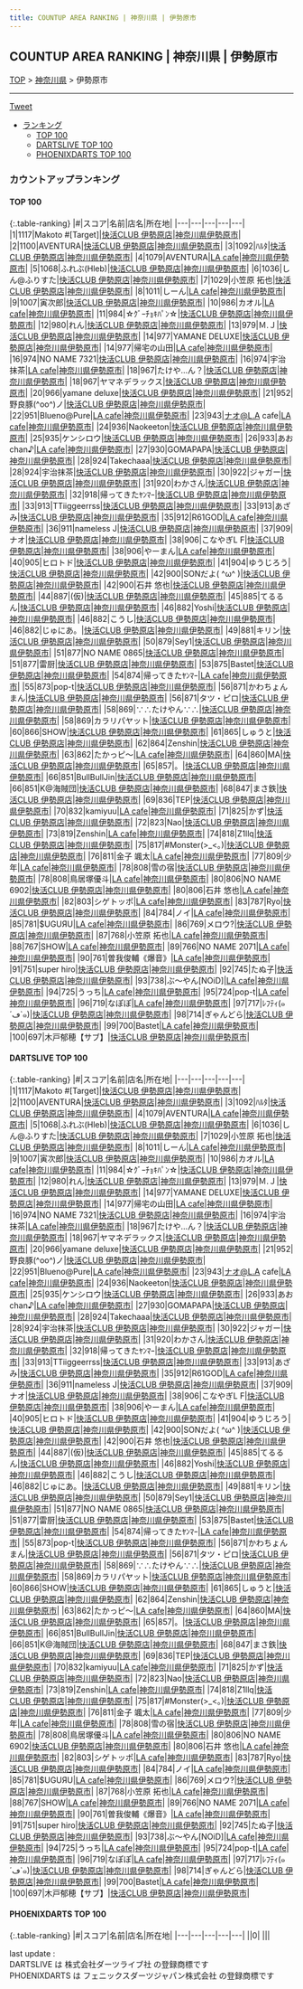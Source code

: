 ```yaml
---
title: COUNTUP AREA RANKING | 神奈川県 | 伊勢原市
---
```

## COUNTUP AREA RANKING | 神奈川県 | 伊勢原市

[TOP](/darts/rank/) > [神奈川県](/darts/rank/神奈川県/) > 伊勢原市

___

<a href="https://twitter.com/share?ref_src=twsrc%5Etfw" data-text="COUNTUP AREA RANKING | 神奈川県伊勢原市" class="twitter-share-button" data-hashtags="DARTSLIVE,PHOENIXDARTS,darts,ダーツ" data-show-count="false">Tweet</a>

* [ランキング](#カウントアップランキング)
    * [TOP 100](#top-100)
    * [DARTSLIVE TOP 100](#dartslive-top-100)
    * [PHOENIXDARTS TOP 100](#phoenixdarts-top-100)

### カウントアップランキング

#### TOP 100



{:.table-ranking}
|#|スコア|名前|店名|所在地|
|---|---|---|---|---|
|1|1117|<span class="rank-name-dl">Makoto #[Target]</span>|<a href="https://search.dartslive.com/jp/shop/ee4ed5b1a2066609fec1ae84bb28bd87">快活CLUB 伊勢原店</a>|<a href="/darts/rank/神奈川県/伊勢原市">神奈川県伊勢原市</a>|
|2|1100|<span class="rank-name-dl">AVENTURA</span>|<a href="https://search.dartslive.com/jp/shop/ee4ed5b1a2066609fec1ae84bb28bd87">快活CLUB 伊勢原店</a>|<a href="/darts/rank/神奈川県/伊勢原市">神奈川県伊勢原市</a>|
|3|1092|<span class="rank-name-dl">ﾊﾙﾀ</span>|<a href="https://search.dartslive.com/jp/shop/ee4ed5b1a2066609fec1ae84bb28bd87">快活CLUB 伊勢原店</a>|<a href="/darts/rank/神奈川県/伊勢原市">神奈川県伊勢原市</a>|
|4|1079|<span class="rank-name-dl">AVENTURA</span>|<a href="https://search.dartslive.com/jp/shop/ea8723863312b6370d9b047a20a7ba1e">LA cafe</a>|<a href="/darts/rank/神奈川県/伊勢原市">神奈川県伊勢原市</a>|
|5|1068|<span class="rank-name-dl">ふれぶ(Hleb)</span>|<a href="https://search.dartslive.com/jp/shop/ee4ed5b1a2066609fec1ae84bb28bd87">快活CLUB 伊勢原店</a>|<a href="/darts/rank/神奈川県/伊勢原市">神奈川県伊勢原市</a>|
|6|1036|<span class="rank-name-dl">しん@ふりすた</span>|<a href="https://search.dartslive.com/jp/shop/ee4ed5b1a2066609fec1ae84bb28bd87">快活CLUB 伊勢原店</a>|<a href="/darts/rank/神奈川県/伊勢原市">神奈川県伊勢原市</a>|
|7|1029|<span class="rank-name-dl">小笠原 拓也</span>|<a href="https://search.dartslive.com/jp/shop/ee4ed5b1a2066609fec1ae84bb28bd87">快活CLUB 伊勢原店</a>|<a href="/darts/rank/神奈川県/伊勢原市">神奈川県伊勢原市</a>|
|8|1011|<span class="rank-name-dl">しーん</span>|<a href="https://search.dartslive.com/jp/shop/ea8723863312b6370d9b047a20a7ba1e">LA cafe</a>|<a href="/darts/rank/神奈川県/伊勢原市">神奈川県伊勢原市</a>|
|9|1007|<span class="rank-name-dl">寅次郎</span>|<a href="https://search.dartslive.com/jp/shop/ee4ed5b1a2066609fec1ae84bb28bd87">快活CLUB 伊勢原店</a>|<a href="/darts/rank/神奈川県/伊勢原市">神奈川県伊勢原市</a>|
|10|986|<span class="rank-name-dl">カオル</span>|<a href="https://search.dartslive.com/jp/shop/ea8723863312b6370d9b047a20a7ba1e">LA cafe</a>|<a href="/darts/rank/神奈川県/伊勢原市">神奈川県伊勢原市</a>|
|11|984|<span class="rank-name-dl">☆ｸﾞｰﾁｮｷﾊﾟﾝ☆</span>|<a href="https://search.dartslive.com/jp/shop/ee4ed5b1a2066609fec1ae84bb28bd87">快活CLUB 伊勢原店</a>|<a href="/darts/rank/神奈川県/伊勢原市">神奈川県伊勢原市</a>|
|12|980|<span class="rank-name-dl">れん</span>|<a href="https://search.dartslive.com/jp/shop/ee4ed5b1a2066609fec1ae84bb28bd87">快活CLUB 伊勢原店</a>|<a href="/darts/rank/神奈川県/伊勢原市">神奈川県伊勢原市</a>|
|13|979|<span class="rank-name-dl">Ｍ.Ｊ</span>|<a href="https://search.dartslive.com/jp/shop/ee4ed5b1a2066609fec1ae84bb28bd87">快活CLUB 伊勢原店</a>|<a href="/darts/rank/神奈川県/伊勢原市">神奈川県伊勢原市</a>|
|14|977|<span class="rank-name-dl">YAMANE DELUXE</span>|<a href="https://search.dartslive.com/jp/shop/ee4ed5b1a2066609fec1ae84bb28bd87">快活CLUB 伊勢原店</a>|<a href="/darts/rank/神奈川県/伊勢原市">神奈川県伊勢原市</a>|
|14|977|<span class="rank-name-dl">帰宅の山田</span>|<a href="https://search.dartslive.com/jp/shop/ea8723863312b6370d9b047a20a7ba1e">LA cafe</a>|<a href="/darts/rank/神奈川県/伊勢原市">神奈川県伊勢原市</a>|
|16|974|<span class="rank-name-dl">NO NAME 7321</span>|<a href="https://search.dartslive.com/jp/shop/ee4ed5b1a2066609fec1ae84bb28bd87">快活CLUB 伊勢原店</a>|<a href="/darts/rank/神奈川県/伊勢原市">神奈川県伊勢原市</a>|
|16|974|<span class="rank-name-dl">宇治抹茶</span>|<a href="https://search.dartslive.com/jp/shop/ea8723863312b6370d9b047a20a7ba1e">LA cafe</a>|<a href="/darts/rank/神奈川県/伊勢原市">神奈川県伊勢原市</a>|
|18|967|<span class="rank-name-dl">たけや...ん？</span>|<a href="https://search.dartslive.com/jp/shop/ee4ed5b1a2066609fec1ae84bb28bd87">快活CLUB 伊勢原店</a>|<a href="/darts/rank/神奈川県/伊勢原市">神奈川県伊勢原市</a>|
|18|967|<span class="rank-name-dl">ヤマネデラックス</span>|<a href="https://search.dartslive.com/jp/shop/ee4ed5b1a2066609fec1ae84bb28bd87">快活CLUB 伊勢原店</a>|<a href="/darts/rank/神奈川県/伊勢原市">神奈川県伊勢原市</a>|
|20|966|<span class="rank-name-dl">yamane deluxe</span>|<a href="https://search.dartslive.com/jp/shop/ee4ed5b1a2066609fec1ae84bb28bd87">快活CLUB 伊勢原店</a>|<a href="/darts/rank/神奈川県/伊勢原市">神奈川県伊勢原市</a>|
|21|952|<span class="rank-name-dl">野良豚(^oo^)ノ</span>|<a href="https://search.dartslive.com/jp/shop/ee4ed5b1a2066609fec1ae84bb28bd87">快活CLUB 伊勢原店</a>|<a href="/darts/rank/神奈川県/伊勢原市">神奈川県伊勢原市</a>|
|22|951|<span class="rank-name-dl">Blueno@Pure</span>|<a href="https://search.dartslive.com/jp/shop/ea8723863312b6370d9b047a20a7ba1e">LA cafe</a>|<a href="/darts/rank/神奈川県/伊勢原市">神奈川県伊勢原市</a>|
|23|943|<span class="rank-name-dl">ナオ@L.A cafe</span>|<a href="https://search.dartslive.com/jp/shop/ea8723863312b6370d9b047a20a7ba1e">LA cafe</a>|<a href="/darts/rank/神奈川県/伊勢原市">神奈川県伊勢原市</a>|
|24|936|<span class="rank-name-dl">Naokeeton</span>|<a href="https://search.dartslive.com/jp/shop/ee4ed5b1a2066609fec1ae84bb28bd87">快活CLUB 伊勢原店</a>|<a href="/darts/rank/神奈川県/伊勢原市">神奈川県伊勢原市</a>|
|25|935|<span class="rank-name-dl">ケンシロウ</span>|<a href="https://search.dartslive.com/jp/shop/ee4ed5b1a2066609fec1ae84bb28bd87">快活CLUB 伊勢原店</a>|<a href="/darts/rank/神奈川県/伊勢原市">神奈川県伊勢原市</a>|
|26|933|<span class="rank-name-dl">あおchan♪</span>|<a href="https://search.dartslive.com/jp/shop/ea8723863312b6370d9b047a20a7ba1e">LA cafe</a>|<a href="/darts/rank/神奈川県/伊勢原市">神奈川県伊勢原市</a>|
|27|930|<span class="rank-name-dl">GOMAPAPA</span>|<a href="https://search.dartslive.com/jp/shop/ee4ed5b1a2066609fec1ae84bb28bd87">快活CLUB 伊勢原店</a>|<a href="/darts/rank/神奈川県/伊勢原市">神奈川県伊勢原市</a>|
|28|924|<span class="rank-name-dl">Takechaaa</span>|<a href="https://search.dartslive.com/jp/shop/ee4ed5b1a2066609fec1ae84bb28bd87">快活CLUB 伊勢原店</a>|<a href="/darts/rank/神奈川県/伊勢原市">神奈川県伊勢原市</a>|
|28|924|<span class="rank-name-dl">宇治抹茶</span>|<a href="https://search.dartslive.com/jp/shop/ee4ed5b1a2066609fec1ae84bb28bd87">快活CLUB 伊勢原店</a>|<a href="/darts/rank/神奈川県/伊勢原市">神奈川県伊勢原市</a>|
|30|922|<span class="rank-name-dl">ジャガー</span>|<a href="https://search.dartslive.com/jp/shop/ee4ed5b1a2066609fec1ae84bb28bd87">快活CLUB 伊勢原店</a>|<a href="/darts/rank/神奈川県/伊勢原市">神奈川県伊勢原市</a>|
|31|920|<span class="rank-name-dl">わかさん</span>|<a href="https://search.dartslive.com/jp/shop/ee4ed5b1a2066609fec1ae84bb28bd87">快活CLUB 伊勢原店</a>|<a href="/darts/rank/神奈川県/伊勢原市">神奈川県伊勢原市</a>|
|32|918|<span class="rank-name-dl">帰ってきたﾔﾝﾏｰ</span>|<a href="https://search.dartslive.com/jp/shop/ee4ed5b1a2066609fec1ae84bb28bd87">快活CLUB 伊勢原店</a>|<a href="/darts/rank/神奈川県/伊勢原市">神奈川県伊勢原市</a>|
|33|913|<span class="rank-name-dl">TTiiggeerrss</span>|<a href="https://search.dartslive.com/jp/shop/ee4ed5b1a2066609fec1ae84bb28bd87">快活CLUB 伊勢原店</a>|<a href="/darts/rank/神奈川県/伊勢原市">神奈川県伊勢原市</a>|
|33|913|<span class="rank-name-dl">あざみ</span>|<a href="https://search.dartslive.com/jp/shop/ee4ed5b1a2066609fec1ae84bb28bd87">快活CLUB 伊勢原店</a>|<a href="/darts/rank/神奈川県/伊勢原市">神奈川県伊勢原市</a>|
|35|912|<span class="rank-name-dl">R61GOD</span>|<a href="https://search.dartslive.com/jp/shop/ea8723863312b6370d9b047a20a7ba1e">LA cafe</a>|<a href="/darts/rank/神奈川県/伊勢原市">神奈川県伊勢原市</a>|
|36|911|<span class="rank-name-dl">nameless J</span>|<a href="https://search.dartslive.com/jp/shop/ee4ed5b1a2066609fec1ae84bb28bd87">快活CLUB 伊勢原店</a>|<a href="/darts/rank/神奈川県/伊勢原市">神奈川県伊勢原市</a>|
|37|909|<span class="rank-name-dl">ナオ</span>|<a href="https://search.dartslive.com/jp/shop/ee4ed5b1a2066609fec1ae84bb28bd87">快活CLUB 伊勢原店</a>|<a href="/darts/rank/神奈川県/伊勢原市">神奈川県伊勢原市</a>|
|38|906|<span class="rank-name-dl">こなやぎL F</span>|<a href="https://search.dartslive.com/jp/shop/ee4ed5b1a2066609fec1ae84bb28bd87">快活CLUB 伊勢原店</a>|<a href="/darts/rank/神奈川県/伊勢原市">神奈川県伊勢原市</a>|
|38|906|<span class="rank-name-dl">やーまん</span>|<a href="https://search.dartslive.com/jp/shop/ea8723863312b6370d9b047a20a7ba1e">LA cafe</a>|<a href="/darts/rank/神奈川県/伊勢原市">神奈川県伊勢原市</a>|
|40|905|<span class="rank-name-dl">ヒロトド</span>|<a href="https://search.dartslive.com/jp/shop/ee4ed5b1a2066609fec1ae84bb28bd87">快活CLUB 伊勢原店</a>|<a href="/darts/rank/神奈川県/伊勢原市">神奈川県伊勢原市</a>|
|41|904|<span class="rank-name-dl">ゆうじろう</span>|<a href="https://search.dartslive.com/jp/shop/ee4ed5b1a2066609fec1ae84bb28bd87">快活CLUB 伊勢原店</a>|<a href="/darts/rank/神奈川県/伊勢原市">神奈川県伊勢原市</a>|
|42|900|<span class="rank-name-dl">SONだよ( ^ω^ )</span>|<a href="https://search.dartslive.com/jp/shop/ee4ed5b1a2066609fec1ae84bb28bd87">快活CLUB 伊勢原店</a>|<a href="/darts/rank/神奈川県/伊勢原市">神奈川県伊勢原市</a>|
|42|900|<span class="rank-name-dl">石井 悠也</span>|<a href="https://search.dartslive.com/jp/shop/ee4ed5b1a2066609fec1ae84bb28bd87">快活CLUB 伊勢原店</a>|<a href="/darts/rank/神奈川県/伊勢原市">神奈川県伊勢原市</a>|
|44|887|<span class="rank-name-dl">(仮)</span>|<a href="https://search.dartslive.com/jp/shop/ee4ed5b1a2066609fec1ae84bb28bd87">快活CLUB 伊勢原店</a>|<a href="/darts/rank/神奈川県/伊勢原市">神奈川県伊勢原市</a>|
|45|885|<span class="rank-name-dl">てるるん</span>|<a href="https://search.dartslive.com/jp/shop/ee4ed5b1a2066609fec1ae84bb28bd87">快活CLUB 伊勢原店</a>|<a href="/darts/rank/神奈川県/伊勢原市">神奈川県伊勢原市</a>|
|46|882|<span class="rank-name-dl">Yoshi</span>|<a href="https://search.dartslive.com/jp/shop/ee4ed5b1a2066609fec1ae84bb28bd87">快活CLUB 伊勢原店</a>|<a href="/darts/rank/神奈川県/伊勢原市">神奈川県伊勢原市</a>|
|46|882|<span class="rank-name-dl">こうし</span>|<a href="https://search.dartslive.com/jp/shop/ee4ed5b1a2066609fec1ae84bb28bd87">快活CLUB 伊勢原店</a>|<a href="/darts/rank/神奈川県/伊勢原市">神奈川県伊勢原市</a>|
|46|882|<span class="rank-name-dl">じゅにあ。</span>|<a href="https://search.dartslive.com/jp/shop/ee4ed5b1a2066609fec1ae84bb28bd87">快活CLUB 伊勢原店</a>|<a href="/darts/rank/神奈川県/伊勢原市">神奈川県伊勢原市</a>|
|49|881|<span class="rank-name-dl">キリン</span>|<a href="https://search.dartslive.com/jp/shop/ee4ed5b1a2066609fec1ae84bb28bd87">快活CLUB 伊勢原店</a>|<a href="/darts/rank/神奈川県/伊勢原市">神奈川県伊勢原市</a>|
|50|879|<span class="rank-name-dl">Sey1</span>|<a href="https://search.dartslive.com/jp/shop/ee4ed5b1a2066609fec1ae84bb28bd87">快活CLUB 伊勢原店</a>|<a href="/darts/rank/神奈川県/伊勢原市">神奈川県伊勢原市</a>|
|51|877|<span class="rank-name-dl">NO NAME 0865</span>|<a href="https://search.dartslive.com/jp/shop/ee4ed5b1a2066609fec1ae84bb28bd87">快活CLUB 伊勢原店</a>|<a href="/darts/rank/神奈川県/伊勢原市">神奈川県伊勢原市</a>|
|51|877|<span class="rank-name-dl">雷厨</span>|<a href="https://search.dartslive.com/jp/shop/ee4ed5b1a2066609fec1ae84bb28bd87">快活CLUB 伊勢原店</a>|<a href="/darts/rank/神奈川県/伊勢原市">神奈川県伊勢原市</a>|
|53|875|<span class="rank-name-dl">Bastet</span>|<a href="https://search.dartslive.com/jp/shop/ee4ed5b1a2066609fec1ae84bb28bd87">快活CLUB 伊勢原店</a>|<a href="/darts/rank/神奈川県/伊勢原市">神奈川県伊勢原市</a>|
|54|874|<span class="rank-name-dl">帰ってきたﾔﾝﾏｰ</span>|<a href="https://search.dartslive.com/jp/shop/ea8723863312b6370d9b047a20a7ba1e">LA cafe</a>|<a href="/darts/rank/神奈川県/伊勢原市">神奈川県伊勢原市</a>|
|55|873|<span class="rank-name-dl">pop-t</span>|<a href="https://search.dartslive.com/jp/shop/ee4ed5b1a2066609fec1ae84bb28bd87">快活CLUB 伊勢原店</a>|<a href="/darts/rank/神奈川県/伊勢原市">神奈川県伊勢原市</a>|
|56|871|<span class="rank-name-dl">かわちょんまん</span>|<a href="https://search.dartslive.com/jp/shop/ee4ed5b1a2066609fec1ae84bb28bd87">快活CLUB 伊勢原店</a>|<a href="/darts/rank/神奈川県/伊勢原市">神奈川県伊勢原市</a>|
|56|871|<span class="rank-name-dl">タツ・ピロ</span>|<a href="https://search.dartslive.com/jp/shop/ee4ed5b1a2066609fec1ae84bb28bd87">快活CLUB 伊勢原店</a>|<a href="/darts/rank/神奈川県/伊勢原市">神奈川県伊勢原市</a>|
|58|869|<span class="rank-name-dl">∵∴たけやん∵∴</span>|<a href="https://search.dartslive.com/jp/shop/ee4ed5b1a2066609fec1ae84bb28bd87">快活CLUB 伊勢原店</a>|<a href="/darts/rank/神奈川県/伊勢原市">神奈川県伊勢原市</a>|
|58|869|<span class="rank-name-dl">カラリパヤット</span>|<a href="https://search.dartslive.com/jp/shop/ee4ed5b1a2066609fec1ae84bb28bd87">快活CLUB 伊勢原店</a>|<a href="/darts/rank/神奈川県/伊勢原市">神奈川県伊勢原市</a>|
|60|866|<span class="rank-name-dl">SHOW</span>|<a href="https://search.dartslive.com/jp/shop/ee4ed5b1a2066609fec1ae84bb28bd87">快活CLUB 伊勢原店</a>|<a href="/darts/rank/神奈川県/伊勢原市">神奈川県伊勢原市</a>|
|61|865|<span class="rank-name-dl">しゅうと</span>|<a href="https://search.dartslive.com/jp/shop/ee4ed5b1a2066609fec1ae84bb28bd87">快活CLUB 伊勢原店</a>|<a href="/darts/rank/神奈川県/伊勢原市">神奈川県伊勢原市</a>|
|62|864|<span class="rank-name-dl">Zenshin</span>|<a href="https://search.dartslive.com/jp/shop/ee4ed5b1a2066609fec1ae84bb28bd87">快活CLUB 伊勢原店</a>|<a href="/darts/rank/神奈川県/伊勢原市">神奈川県伊勢原市</a>|
|63|862|<span class="rank-name-dl">たかっピ～</span>|<a href="https://search.dartslive.com/jp/shop/ea8723863312b6370d9b047a20a7ba1e">LA cafe</a>|<a href="/darts/rank/神奈川県/伊勢原市">神奈川県伊勢原市</a>|
|64|860|<span class="rank-name-dl">MA</span>|<a href="https://search.dartslive.com/jp/shop/ee4ed5b1a2066609fec1ae84bb28bd87">快活CLUB 伊勢原店</a>|<a href="/darts/rank/神奈川県/伊勢原市">神奈川県伊勢原市</a>|
|65|857|<span class="rank-name-dl">。</span>|<a href="https://search.dartslive.com/jp/shop/ee4ed5b1a2066609fec1ae84bb28bd87">快活CLUB 伊勢原店</a>|<a href="/darts/rank/神奈川県/伊勢原市">神奈川県伊勢原市</a>|
|66|851|<span class="rank-name-dl">BullBullJin</span>|<a href="https://search.dartslive.com/jp/shop/ee4ed5b1a2066609fec1ae84bb28bd87">快活CLUB 伊勢原店</a>|<a href="/darts/rank/神奈川県/伊勢原市">神奈川県伊勢原市</a>|
|66|851|<span class="rank-name-dl">K@海賊団</span>|<a href="https://search.dartslive.com/jp/shop/ee4ed5b1a2066609fec1ae84bb28bd87">快活CLUB 伊勢原店</a>|<a href="/darts/rank/神奈川県/伊勢原市">神奈川県伊勢原市</a>|
|68|847|<span class="rank-name-dl">まさ鉄</span>|<a href="https://search.dartslive.com/jp/shop/ee4ed5b1a2066609fec1ae84bb28bd87">快活CLUB 伊勢原店</a>|<a href="/darts/rank/神奈川県/伊勢原市">神奈川県伊勢原市</a>|
|69|836|<span class="rank-name-dl">TEP</span>|<a href="https://search.dartslive.com/jp/shop/ee4ed5b1a2066609fec1ae84bb28bd87">快活CLUB 伊勢原店</a>|<a href="/darts/rank/神奈川県/伊勢原市">神奈川県伊勢原市</a>|
|70|832|<span class="rank-name-dl">kamiyuu</span>|<a href="https://search.dartslive.com/jp/shop/ea8723863312b6370d9b047a20a7ba1e">LA cafe</a>|<a href="/darts/rank/神奈川県/伊勢原市">神奈川県伊勢原市</a>|
|71|825|<span class="rank-name-dl">かず</span>|<a href="https://search.dartslive.com/jp/shop/ee4ed5b1a2066609fec1ae84bb28bd87">快活CLUB 伊勢原店</a>|<a href="/darts/rank/神奈川県/伊勢原市">神奈川県伊勢原市</a>|
|72|823|<span class="rank-name-dl">Nao</span>|<a href="https://search.dartslive.com/jp/shop/ee4ed5b1a2066609fec1ae84bb28bd87">快活CLUB 伊勢原店</a>|<a href="/darts/rank/神奈川県/伊勢原市">神奈川県伊勢原市</a>|
|73|819|<span class="rank-name-dl">Zenshin</span>|<a href="https://search.dartslive.com/jp/shop/ea8723863312b6370d9b047a20a7ba1e">LA cafe</a>|<a href="/darts/rank/神奈川県/伊勢原市">神奈川県伊勢原市</a>|
|74|818|<span class="rank-name-dl">Z1llq</span>|<a href="https://search.dartslive.com/jp/shop/ee4ed5b1a2066609fec1ae84bb28bd87">快活CLUB 伊勢原店</a>|<a href="/darts/rank/神奈川県/伊勢原市">神奈川県伊勢原市</a>|
|75|817|<span class="rank-name-dl">#Monster(&gt;_&lt;｡)</span>|<a href="https://search.dartslive.com/jp/shop/ee4ed5b1a2066609fec1ae84bb28bd87">快活CLUB 伊勢原店</a>|<a href="/darts/rank/神奈川県/伊勢原市">神奈川県伊勢原市</a>|
|76|811|<span class="rank-name-dl">金子 颯太</span>|<a href="https://search.dartslive.com/jp/shop/ea8723863312b6370d9b047a20a7ba1e">LA cafe</a>|<a href="/darts/rank/神奈川県/伊勢原市">神奈川県伊勢原市</a>|
|77|809|<span class="rank-name-dl">少年</span>|<a href="https://search.dartslive.com/jp/shop/ea8723863312b6370d9b047a20a7ba1e">LA cafe</a>|<a href="/darts/rank/神奈川県/伊勢原市">神奈川県伊勢原市</a>|
|78|808|<span class="rank-name-dl">雪の宿</span>|<a href="https://search.dartslive.com/jp/shop/ee4ed5b1a2066609fec1ae84bb28bd87">快活CLUB 伊勢原店</a>|<a href="/darts/rank/神奈川県/伊勢原市">神奈川県伊勢原市</a>|
|78|808|<span class="rank-name-dl">鳥居塚優斗</span>|<a href="https://search.dartslive.com/jp/shop/ea8723863312b6370d9b047a20a7ba1e">LA cafe</a>|<a href="/darts/rank/神奈川県/伊勢原市">神奈川県伊勢原市</a>|
|80|806|<span class="rank-name-dl">NO NAME 6902</span>|<a href="https://search.dartslive.com/jp/shop/ee4ed5b1a2066609fec1ae84bb28bd87">快活CLUB 伊勢原店</a>|<a href="/darts/rank/神奈川県/伊勢原市">神奈川県伊勢原市</a>|
|80|806|<span class="rank-name-dl">石井 悠也</span>|<a href="https://search.dartslive.com/jp/shop/ea8723863312b6370d9b047a20a7ba1e">LA cafe</a>|<a href="/darts/rank/神奈川県/伊勢原市">神奈川県伊勢原市</a>|
|82|803|<span class="rank-name-dl">シゲトッポ</span>|<a href="https://search.dartslive.com/jp/shop/ea8723863312b6370d9b047a20a7ba1e">LA cafe</a>|<a href="/darts/rank/神奈川県/伊勢原市">神奈川県伊勢原市</a>|
|83|787|<span class="rank-name-dl">Ryo</span>|<a href="https://search.dartslive.com/jp/shop/ee4ed5b1a2066609fec1ae84bb28bd87">快活CLUB 伊勢原店</a>|<a href="/darts/rank/神奈川県/伊勢原市">神奈川県伊勢原市</a>|
|84|784|<span class="rank-name-dl">ノイ</span>|<a href="https://search.dartslive.com/jp/shop/ea8723863312b6370d9b047a20a7ba1e">LA cafe</a>|<a href="/darts/rank/神奈川県/伊勢原市">神奈川県伊勢原市</a>|
|85|781|<span class="rank-name-dl">$UGUЯU</span>|<a href="https://search.dartslive.com/jp/shop/ea8723863312b6370d9b047a20a7ba1e">LA cafe</a>|<a href="/darts/rank/神奈川県/伊勢原市">神奈川県伊勢原市</a>|
|86|769|<span class="rank-name-dl">メロウ?</span>|<a href="https://search.dartslive.com/jp/shop/ee4ed5b1a2066609fec1ae84bb28bd87">快活CLUB 伊勢原店</a>|<a href="/darts/rank/神奈川県/伊勢原市">神奈川県伊勢原市</a>|
|87|768|<span class="rank-name-dl">小笠原 拓也</span>|<a href="https://search.dartslive.com/jp/shop/ea8723863312b6370d9b047a20a7ba1e">LA cafe</a>|<a href="/darts/rank/神奈川県/伊勢原市">神奈川県伊勢原市</a>|
|88|767|<span class="rank-name-dl">SHOW</span>|<a href="https://search.dartslive.com/jp/shop/ea8723863312b6370d9b047a20a7ba1e">LA cafe</a>|<a href="/darts/rank/神奈川県/伊勢原市">神奈川県伊勢原市</a>|
|89|766|<span class="rank-name-dl">NO NAME 2071</span>|<a href="https://search.dartslive.com/jp/shop/ea8723863312b6370d9b047a20a7ba1e">LA cafe</a>|<a href="/darts/rank/神奈川県/伊勢原市">神奈川県伊勢原市</a>|
|90|761|<span class="rank-name-dl">曽我俊輔《爆音》</span>|<a href="https://search.dartslive.com/jp/shop/ea8723863312b6370d9b047a20a7ba1e">LA cafe</a>|<a href="/darts/rank/神奈川県/伊勢原市">神奈川県伊勢原市</a>|
|91|751|<span class="rank-name-dl">super hiro</span>|<a href="https://search.dartslive.com/jp/shop/ee4ed5b1a2066609fec1ae84bb28bd87">快活CLUB 伊勢原店</a>|<a href="/darts/rank/神奈川県/伊勢原市">神奈川県伊勢原市</a>|
|92|745|<span class="rank-name-dl">たぬ子</span>|<a href="https://search.dartslive.com/jp/shop/ee4ed5b1a2066609fec1ae84bb28bd87">快活CLUB 伊勢原店</a>|<a href="/darts/rank/神奈川県/伊勢原市">神奈川県伊勢原市</a>|
|93|738|<span class="rank-name-dl">ぶ〜やん[NOiD]</span>|<a href="https://search.dartslive.com/jp/shop/ea8723863312b6370d9b047a20a7ba1e">LA cafe</a>|<a href="/darts/rank/神奈川県/伊勢原市">神奈川県伊勢原市</a>|
|94|725|<span class="rank-name-dl">うっち</span>|<a href="https://search.dartslive.com/jp/shop/ea8723863312b6370d9b047a20a7ba1e">LA cafe</a>|<a href="/darts/rank/神奈川県/伊勢原市">神奈川県伊勢原市</a>|
|95|724|<span class="rank-name-dl">pop-t</span>|<a href="https://search.dartslive.com/jp/shop/ea8723863312b6370d9b047a20a7ba1e">LA cafe</a>|<a href="/darts/rank/神奈川県/伊勢原市">神奈川県伊勢原市</a>|
|96|719|<span class="rank-name-dl">なぽぽ</span>|<a href="https://search.dartslive.com/jp/shop/ea8723863312b6370d9b047a20a7ba1e">LA cafe</a>|<a href="/darts/rank/神奈川県/伊勢原市">神奈川県伊勢原市</a>|
|97|717|<span class="rank-name-dl">ﾚﾌﾃｨ(๑´ڡ`๑)</span>|<a href="https://search.dartslive.com/jp/shop/ee4ed5b1a2066609fec1ae84bb28bd87">快活CLUB 伊勢原店</a>|<a href="/darts/rank/神奈川県/伊勢原市">神奈川県伊勢原市</a>|
|98|714|<span class="rank-name-dl">ぎゃんどら</span>|<a href="https://search.dartslive.com/jp/shop/ee4ed5b1a2066609fec1ae84bb28bd87">快活CLUB 伊勢原店</a>|<a href="/darts/rank/神奈川県/伊勢原市">神奈川県伊勢原市</a>|
|99|700|<span class="rank-name-dl">Bastet</span>|<a href="https://search.dartslive.com/jp/shop/ea8723863312b6370d9b047a20a7ba1e">LA cafe</a>|<a href="/darts/rank/神奈川県/伊勢原市">神奈川県伊勢原市</a>|
|100|697|<span class="rank-name-dl">木戸郁穂【サブ】</span>|<a href="https://search.dartslive.com/jp/shop/ee4ed5b1a2066609fec1ae84bb28bd87">快活CLUB 伊勢原店</a>|<a href="/darts/rank/神奈川県/伊勢原市">神奈川県伊勢原市</a>|


#### DARTSLIVE TOP 100



{:.table-ranking}
|#|スコア|名前|店名|所在地|
|---|---|---|---|---|
|1|1117|<span class="rank-name-dl">Makoto #[Target]</span>|<a href="https://search.dartslive.com/jp/shop/ee4ed5b1a2066609fec1ae84bb28bd87">快活CLUB 伊勢原店</a>|<a href="/darts/rank/神奈川県/伊勢原市">神奈川県伊勢原市</a>|
|2|1100|<span class="rank-name-dl">AVENTURA</span>|<a href="https://search.dartslive.com/jp/shop/ee4ed5b1a2066609fec1ae84bb28bd87">快活CLUB 伊勢原店</a>|<a href="/darts/rank/神奈川県/伊勢原市">神奈川県伊勢原市</a>|
|3|1092|<span class="rank-name-dl">ﾊﾙﾀ</span>|<a href="https://search.dartslive.com/jp/shop/ee4ed5b1a2066609fec1ae84bb28bd87">快活CLUB 伊勢原店</a>|<a href="/darts/rank/神奈川県/伊勢原市">神奈川県伊勢原市</a>|
|4|1079|<span class="rank-name-dl">AVENTURA</span>|<a href="https://search.dartslive.com/jp/shop/ea8723863312b6370d9b047a20a7ba1e">LA cafe</a>|<a href="/darts/rank/神奈川県/伊勢原市">神奈川県伊勢原市</a>|
|5|1068|<span class="rank-name-dl">ふれぶ(Hleb)</span>|<a href="https://search.dartslive.com/jp/shop/ee4ed5b1a2066609fec1ae84bb28bd87">快活CLUB 伊勢原店</a>|<a href="/darts/rank/神奈川県/伊勢原市">神奈川県伊勢原市</a>|
|6|1036|<span class="rank-name-dl">しん@ふりすた</span>|<a href="https://search.dartslive.com/jp/shop/ee4ed5b1a2066609fec1ae84bb28bd87">快活CLUB 伊勢原店</a>|<a href="/darts/rank/神奈川県/伊勢原市">神奈川県伊勢原市</a>|
|7|1029|<span class="rank-name-dl">小笠原 拓也</span>|<a href="https://search.dartslive.com/jp/shop/ee4ed5b1a2066609fec1ae84bb28bd87">快活CLUB 伊勢原店</a>|<a href="/darts/rank/神奈川県/伊勢原市">神奈川県伊勢原市</a>|
|8|1011|<span class="rank-name-dl">しーん</span>|<a href="https://search.dartslive.com/jp/shop/ea8723863312b6370d9b047a20a7ba1e">LA cafe</a>|<a href="/darts/rank/神奈川県/伊勢原市">神奈川県伊勢原市</a>|
|9|1007|<span class="rank-name-dl">寅次郎</span>|<a href="https://search.dartslive.com/jp/shop/ee4ed5b1a2066609fec1ae84bb28bd87">快活CLUB 伊勢原店</a>|<a href="/darts/rank/神奈川県/伊勢原市">神奈川県伊勢原市</a>|
|10|986|<span class="rank-name-dl">カオル</span>|<a href="https://search.dartslive.com/jp/shop/ea8723863312b6370d9b047a20a7ba1e">LA cafe</a>|<a href="/darts/rank/神奈川県/伊勢原市">神奈川県伊勢原市</a>|
|11|984|<span class="rank-name-dl">☆ｸﾞｰﾁｮｷﾊﾟﾝ☆</span>|<a href="https://search.dartslive.com/jp/shop/ee4ed5b1a2066609fec1ae84bb28bd87">快活CLUB 伊勢原店</a>|<a href="/darts/rank/神奈川県/伊勢原市">神奈川県伊勢原市</a>|
|12|980|<span class="rank-name-dl">れん</span>|<a href="https://search.dartslive.com/jp/shop/ee4ed5b1a2066609fec1ae84bb28bd87">快活CLUB 伊勢原店</a>|<a href="/darts/rank/神奈川県/伊勢原市">神奈川県伊勢原市</a>|
|13|979|<span class="rank-name-dl">Ｍ.Ｊ</span>|<a href="https://search.dartslive.com/jp/shop/ee4ed5b1a2066609fec1ae84bb28bd87">快活CLUB 伊勢原店</a>|<a href="/darts/rank/神奈川県/伊勢原市">神奈川県伊勢原市</a>|
|14|977|<span class="rank-name-dl">YAMANE DELUXE</span>|<a href="https://search.dartslive.com/jp/shop/ee4ed5b1a2066609fec1ae84bb28bd87">快活CLUB 伊勢原店</a>|<a href="/darts/rank/神奈川県/伊勢原市">神奈川県伊勢原市</a>|
|14|977|<span class="rank-name-dl">帰宅の山田</span>|<a href="https://search.dartslive.com/jp/shop/ea8723863312b6370d9b047a20a7ba1e">LA cafe</a>|<a href="/darts/rank/神奈川県/伊勢原市">神奈川県伊勢原市</a>|
|16|974|<span class="rank-name-dl">NO NAME 7321</span>|<a href="https://search.dartslive.com/jp/shop/ee4ed5b1a2066609fec1ae84bb28bd87">快活CLUB 伊勢原店</a>|<a href="/darts/rank/神奈川県/伊勢原市">神奈川県伊勢原市</a>|
|16|974|<span class="rank-name-dl">宇治抹茶</span>|<a href="https://search.dartslive.com/jp/shop/ea8723863312b6370d9b047a20a7ba1e">LA cafe</a>|<a href="/darts/rank/神奈川県/伊勢原市">神奈川県伊勢原市</a>|
|18|967|<span class="rank-name-dl">たけや...ん？</span>|<a href="https://search.dartslive.com/jp/shop/ee4ed5b1a2066609fec1ae84bb28bd87">快活CLUB 伊勢原店</a>|<a href="/darts/rank/神奈川県/伊勢原市">神奈川県伊勢原市</a>|
|18|967|<span class="rank-name-dl">ヤマネデラックス</span>|<a href="https://search.dartslive.com/jp/shop/ee4ed5b1a2066609fec1ae84bb28bd87">快活CLUB 伊勢原店</a>|<a href="/darts/rank/神奈川県/伊勢原市">神奈川県伊勢原市</a>|
|20|966|<span class="rank-name-dl">yamane deluxe</span>|<a href="https://search.dartslive.com/jp/shop/ee4ed5b1a2066609fec1ae84bb28bd87">快活CLUB 伊勢原店</a>|<a href="/darts/rank/神奈川県/伊勢原市">神奈川県伊勢原市</a>|
|21|952|<span class="rank-name-dl">野良豚(^oo^)ノ</span>|<a href="https://search.dartslive.com/jp/shop/ee4ed5b1a2066609fec1ae84bb28bd87">快活CLUB 伊勢原店</a>|<a href="/darts/rank/神奈川県/伊勢原市">神奈川県伊勢原市</a>|
|22|951|<span class="rank-name-dl">Blueno@Pure</span>|<a href="https://search.dartslive.com/jp/shop/ea8723863312b6370d9b047a20a7ba1e">LA cafe</a>|<a href="/darts/rank/神奈川県/伊勢原市">神奈川県伊勢原市</a>|
|23|943|<span class="rank-name-dl">ナオ@L.A cafe</span>|<a href="https://search.dartslive.com/jp/shop/ea8723863312b6370d9b047a20a7ba1e">LA cafe</a>|<a href="/darts/rank/神奈川県/伊勢原市">神奈川県伊勢原市</a>|
|24|936|<span class="rank-name-dl">Naokeeton</span>|<a href="https://search.dartslive.com/jp/shop/ee4ed5b1a2066609fec1ae84bb28bd87">快活CLUB 伊勢原店</a>|<a href="/darts/rank/神奈川県/伊勢原市">神奈川県伊勢原市</a>|
|25|935|<span class="rank-name-dl">ケンシロウ</span>|<a href="https://search.dartslive.com/jp/shop/ee4ed5b1a2066609fec1ae84bb28bd87">快活CLUB 伊勢原店</a>|<a href="/darts/rank/神奈川県/伊勢原市">神奈川県伊勢原市</a>|
|26|933|<span class="rank-name-dl">あおchan♪</span>|<a href="https://search.dartslive.com/jp/shop/ea8723863312b6370d9b047a20a7ba1e">LA cafe</a>|<a href="/darts/rank/神奈川県/伊勢原市">神奈川県伊勢原市</a>|
|27|930|<span class="rank-name-dl">GOMAPAPA</span>|<a href="https://search.dartslive.com/jp/shop/ee4ed5b1a2066609fec1ae84bb28bd87">快活CLUB 伊勢原店</a>|<a href="/darts/rank/神奈川県/伊勢原市">神奈川県伊勢原市</a>|
|28|924|<span class="rank-name-dl">Takechaaa</span>|<a href="https://search.dartslive.com/jp/shop/ee4ed5b1a2066609fec1ae84bb28bd87">快活CLUB 伊勢原店</a>|<a href="/darts/rank/神奈川県/伊勢原市">神奈川県伊勢原市</a>|
|28|924|<span class="rank-name-dl">宇治抹茶</span>|<a href="https://search.dartslive.com/jp/shop/ee4ed5b1a2066609fec1ae84bb28bd87">快活CLUB 伊勢原店</a>|<a href="/darts/rank/神奈川県/伊勢原市">神奈川県伊勢原市</a>|
|30|922|<span class="rank-name-dl">ジャガー</span>|<a href="https://search.dartslive.com/jp/shop/ee4ed5b1a2066609fec1ae84bb28bd87">快活CLUB 伊勢原店</a>|<a href="/darts/rank/神奈川県/伊勢原市">神奈川県伊勢原市</a>|
|31|920|<span class="rank-name-dl">わかさん</span>|<a href="https://search.dartslive.com/jp/shop/ee4ed5b1a2066609fec1ae84bb28bd87">快活CLUB 伊勢原店</a>|<a href="/darts/rank/神奈川県/伊勢原市">神奈川県伊勢原市</a>|
|32|918|<span class="rank-name-dl">帰ってきたﾔﾝﾏｰ</span>|<a href="https://search.dartslive.com/jp/shop/ee4ed5b1a2066609fec1ae84bb28bd87">快活CLUB 伊勢原店</a>|<a href="/darts/rank/神奈川県/伊勢原市">神奈川県伊勢原市</a>|
|33|913|<span class="rank-name-dl">TTiiggeerrss</span>|<a href="https://search.dartslive.com/jp/shop/ee4ed5b1a2066609fec1ae84bb28bd87">快活CLUB 伊勢原店</a>|<a href="/darts/rank/神奈川県/伊勢原市">神奈川県伊勢原市</a>|
|33|913|<span class="rank-name-dl">あざみ</span>|<a href="https://search.dartslive.com/jp/shop/ee4ed5b1a2066609fec1ae84bb28bd87">快活CLUB 伊勢原店</a>|<a href="/darts/rank/神奈川県/伊勢原市">神奈川県伊勢原市</a>|
|35|912|<span class="rank-name-dl">R61GOD</span>|<a href="https://search.dartslive.com/jp/shop/ea8723863312b6370d9b047a20a7ba1e">LA cafe</a>|<a href="/darts/rank/神奈川県/伊勢原市">神奈川県伊勢原市</a>|
|36|911|<span class="rank-name-dl">nameless J</span>|<a href="https://search.dartslive.com/jp/shop/ee4ed5b1a2066609fec1ae84bb28bd87">快活CLUB 伊勢原店</a>|<a href="/darts/rank/神奈川県/伊勢原市">神奈川県伊勢原市</a>|
|37|909|<span class="rank-name-dl">ナオ</span>|<a href="https://search.dartslive.com/jp/shop/ee4ed5b1a2066609fec1ae84bb28bd87">快活CLUB 伊勢原店</a>|<a href="/darts/rank/神奈川県/伊勢原市">神奈川県伊勢原市</a>|
|38|906|<span class="rank-name-dl">こなやぎL F</span>|<a href="https://search.dartslive.com/jp/shop/ee4ed5b1a2066609fec1ae84bb28bd87">快活CLUB 伊勢原店</a>|<a href="/darts/rank/神奈川県/伊勢原市">神奈川県伊勢原市</a>|
|38|906|<span class="rank-name-dl">やーまん</span>|<a href="https://search.dartslive.com/jp/shop/ea8723863312b6370d9b047a20a7ba1e">LA cafe</a>|<a href="/darts/rank/神奈川県/伊勢原市">神奈川県伊勢原市</a>|
|40|905|<span class="rank-name-dl">ヒロトド</span>|<a href="https://search.dartslive.com/jp/shop/ee4ed5b1a2066609fec1ae84bb28bd87">快活CLUB 伊勢原店</a>|<a href="/darts/rank/神奈川県/伊勢原市">神奈川県伊勢原市</a>|
|41|904|<span class="rank-name-dl">ゆうじろう</span>|<a href="https://search.dartslive.com/jp/shop/ee4ed5b1a2066609fec1ae84bb28bd87">快活CLUB 伊勢原店</a>|<a href="/darts/rank/神奈川県/伊勢原市">神奈川県伊勢原市</a>|
|42|900|<span class="rank-name-dl">SONだよ( ^ω^ )</span>|<a href="https://search.dartslive.com/jp/shop/ee4ed5b1a2066609fec1ae84bb28bd87">快活CLUB 伊勢原店</a>|<a href="/darts/rank/神奈川県/伊勢原市">神奈川県伊勢原市</a>|
|42|900|<span class="rank-name-dl">石井 悠也</span>|<a href="https://search.dartslive.com/jp/shop/ee4ed5b1a2066609fec1ae84bb28bd87">快活CLUB 伊勢原店</a>|<a href="/darts/rank/神奈川県/伊勢原市">神奈川県伊勢原市</a>|
|44|887|<span class="rank-name-dl">(仮)</span>|<a href="https://search.dartslive.com/jp/shop/ee4ed5b1a2066609fec1ae84bb28bd87">快活CLUB 伊勢原店</a>|<a href="/darts/rank/神奈川県/伊勢原市">神奈川県伊勢原市</a>|
|45|885|<span class="rank-name-dl">てるるん</span>|<a href="https://search.dartslive.com/jp/shop/ee4ed5b1a2066609fec1ae84bb28bd87">快活CLUB 伊勢原店</a>|<a href="/darts/rank/神奈川県/伊勢原市">神奈川県伊勢原市</a>|
|46|882|<span class="rank-name-dl">Yoshi</span>|<a href="https://search.dartslive.com/jp/shop/ee4ed5b1a2066609fec1ae84bb28bd87">快活CLUB 伊勢原店</a>|<a href="/darts/rank/神奈川県/伊勢原市">神奈川県伊勢原市</a>|
|46|882|<span class="rank-name-dl">こうし</span>|<a href="https://search.dartslive.com/jp/shop/ee4ed5b1a2066609fec1ae84bb28bd87">快活CLUB 伊勢原店</a>|<a href="/darts/rank/神奈川県/伊勢原市">神奈川県伊勢原市</a>|
|46|882|<span class="rank-name-dl">じゅにあ。</span>|<a href="https://search.dartslive.com/jp/shop/ee4ed5b1a2066609fec1ae84bb28bd87">快活CLUB 伊勢原店</a>|<a href="/darts/rank/神奈川県/伊勢原市">神奈川県伊勢原市</a>|
|49|881|<span class="rank-name-dl">キリン</span>|<a href="https://search.dartslive.com/jp/shop/ee4ed5b1a2066609fec1ae84bb28bd87">快活CLUB 伊勢原店</a>|<a href="/darts/rank/神奈川県/伊勢原市">神奈川県伊勢原市</a>|
|50|879|<span class="rank-name-dl">Sey1</span>|<a href="https://search.dartslive.com/jp/shop/ee4ed5b1a2066609fec1ae84bb28bd87">快活CLUB 伊勢原店</a>|<a href="/darts/rank/神奈川県/伊勢原市">神奈川県伊勢原市</a>|
|51|877|<span class="rank-name-dl">NO NAME 0865</span>|<a href="https://search.dartslive.com/jp/shop/ee4ed5b1a2066609fec1ae84bb28bd87">快活CLUB 伊勢原店</a>|<a href="/darts/rank/神奈川県/伊勢原市">神奈川県伊勢原市</a>|
|51|877|<span class="rank-name-dl">雷厨</span>|<a href="https://search.dartslive.com/jp/shop/ee4ed5b1a2066609fec1ae84bb28bd87">快活CLUB 伊勢原店</a>|<a href="/darts/rank/神奈川県/伊勢原市">神奈川県伊勢原市</a>|
|53|875|<span class="rank-name-dl">Bastet</span>|<a href="https://search.dartslive.com/jp/shop/ee4ed5b1a2066609fec1ae84bb28bd87">快活CLUB 伊勢原店</a>|<a href="/darts/rank/神奈川県/伊勢原市">神奈川県伊勢原市</a>|
|54|874|<span class="rank-name-dl">帰ってきたﾔﾝﾏｰ</span>|<a href="https://search.dartslive.com/jp/shop/ea8723863312b6370d9b047a20a7ba1e">LA cafe</a>|<a href="/darts/rank/神奈川県/伊勢原市">神奈川県伊勢原市</a>|
|55|873|<span class="rank-name-dl">pop-t</span>|<a href="https://search.dartslive.com/jp/shop/ee4ed5b1a2066609fec1ae84bb28bd87">快活CLUB 伊勢原店</a>|<a href="/darts/rank/神奈川県/伊勢原市">神奈川県伊勢原市</a>|
|56|871|<span class="rank-name-dl">かわちょんまん</span>|<a href="https://search.dartslive.com/jp/shop/ee4ed5b1a2066609fec1ae84bb28bd87">快活CLUB 伊勢原店</a>|<a href="/darts/rank/神奈川県/伊勢原市">神奈川県伊勢原市</a>|
|56|871|<span class="rank-name-dl">タツ・ピロ</span>|<a href="https://search.dartslive.com/jp/shop/ee4ed5b1a2066609fec1ae84bb28bd87">快活CLUB 伊勢原店</a>|<a href="/darts/rank/神奈川県/伊勢原市">神奈川県伊勢原市</a>|
|58|869|<span class="rank-name-dl">∵∴たけやん∵∴</span>|<a href="https://search.dartslive.com/jp/shop/ee4ed5b1a2066609fec1ae84bb28bd87">快活CLUB 伊勢原店</a>|<a href="/darts/rank/神奈川県/伊勢原市">神奈川県伊勢原市</a>|
|58|869|<span class="rank-name-dl">カラリパヤット</span>|<a href="https://search.dartslive.com/jp/shop/ee4ed5b1a2066609fec1ae84bb28bd87">快活CLUB 伊勢原店</a>|<a href="/darts/rank/神奈川県/伊勢原市">神奈川県伊勢原市</a>|
|60|866|<span class="rank-name-dl">SHOW</span>|<a href="https://search.dartslive.com/jp/shop/ee4ed5b1a2066609fec1ae84bb28bd87">快活CLUB 伊勢原店</a>|<a href="/darts/rank/神奈川県/伊勢原市">神奈川県伊勢原市</a>|
|61|865|<span class="rank-name-dl">しゅうと</span>|<a href="https://search.dartslive.com/jp/shop/ee4ed5b1a2066609fec1ae84bb28bd87">快活CLUB 伊勢原店</a>|<a href="/darts/rank/神奈川県/伊勢原市">神奈川県伊勢原市</a>|
|62|864|<span class="rank-name-dl">Zenshin</span>|<a href="https://search.dartslive.com/jp/shop/ee4ed5b1a2066609fec1ae84bb28bd87">快活CLUB 伊勢原店</a>|<a href="/darts/rank/神奈川県/伊勢原市">神奈川県伊勢原市</a>|
|63|862|<span class="rank-name-dl">たかっピ～</span>|<a href="https://search.dartslive.com/jp/shop/ea8723863312b6370d9b047a20a7ba1e">LA cafe</a>|<a href="/darts/rank/神奈川県/伊勢原市">神奈川県伊勢原市</a>|
|64|860|<span class="rank-name-dl">MA</span>|<a href="https://search.dartslive.com/jp/shop/ee4ed5b1a2066609fec1ae84bb28bd87">快活CLUB 伊勢原店</a>|<a href="/darts/rank/神奈川県/伊勢原市">神奈川県伊勢原市</a>|
|65|857|<span class="rank-name-dl">。</span>|<a href="https://search.dartslive.com/jp/shop/ee4ed5b1a2066609fec1ae84bb28bd87">快活CLUB 伊勢原店</a>|<a href="/darts/rank/神奈川県/伊勢原市">神奈川県伊勢原市</a>|
|66|851|<span class="rank-name-dl">BullBullJin</span>|<a href="https://search.dartslive.com/jp/shop/ee4ed5b1a2066609fec1ae84bb28bd87">快活CLUB 伊勢原店</a>|<a href="/darts/rank/神奈川県/伊勢原市">神奈川県伊勢原市</a>|
|66|851|<span class="rank-name-dl">K@海賊団</span>|<a href="https://search.dartslive.com/jp/shop/ee4ed5b1a2066609fec1ae84bb28bd87">快活CLUB 伊勢原店</a>|<a href="/darts/rank/神奈川県/伊勢原市">神奈川県伊勢原市</a>|
|68|847|<span class="rank-name-dl">まさ鉄</span>|<a href="https://search.dartslive.com/jp/shop/ee4ed5b1a2066609fec1ae84bb28bd87">快活CLUB 伊勢原店</a>|<a href="/darts/rank/神奈川県/伊勢原市">神奈川県伊勢原市</a>|
|69|836|<span class="rank-name-dl">TEP</span>|<a href="https://search.dartslive.com/jp/shop/ee4ed5b1a2066609fec1ae84bb28bd87">快活CLUB 伊勢原店</a>|<a href="/darts/rank/神奈川県/伊勢原市">神奈川県伊勢原市</a>|
|70|832|<span class="rank-name-dl">kamiyuu</span>|<a href="https://search.dartslive.com/jp/shop/ea8723863312b6370d9b047a20a7ba1e">LA cafe</a>|<a href="/darts/rank/神奈川県/伊勢原市">神奈川県伊勢原市</a>|
|71|825|<span class="rank-name-dl">かず</span>|<a href="https://search.dartslive.com/jp/shop/ee4ed5b1a2066609fec1ae84bb28bd87">快活CLUB 伊勢原店</a>|<a href="/darts/rank/神奈川県/伊勢原市">神奈川県伊勢原市</a>|
|72|823|<span class="rank-name-dl">Nao</span>|<a href="https://search.dartslive.com/jp/shop/ee4ed5b1a2066609fec1ae84bb28bd87">快活CLUB 伊勢原店</a>|<a href="/darts/rank/神奈川県/伊勢原市">神奈川県伊勢原市</a>|
|73|819|<span class="rank-name-dl">Zenshin</span>|<a href="https://search.dartslive.com/jp/shop/ea8723863312b6370d9b047a20a7ba1e">LA cafe</a>|<a href="/darts/rank/神奈川県/伊勢原市">神奈川県伊勢原市</a>|
|74|818|<span class="rank-name-dl">Z1llq</span>|<a href="https://search.dartslive.com/jp/shop/ee4ed5b1a2066609fec1ae84bb28bd87">快活CLUB 伊勢原店</a>|<a href="/darts/rank/神奈川県/伊勢原市">神奈川県伊勢原市</a>|
|75|817|<span class="rank-name-dl">#Monster(&gt;_&lt;｡)</span>|<a href="https://search.dartslive.com/jp/shop/ee4ed5b1a2066609fec1ae84bb28bd87">快活CLUB 伊勢原店</a>|<a href="/darts/rank/神奈川県/伊勢原市">神奈川県伊勢原市</a>|
|76|811|<span class="rank-name-dl">金子 颯太</span>|<a href="https://search.dartslive.com/jp/shop/ea8723863312b6370d9b047a20a7ba1e">LA cafe</a>|<a href="/darts/rank/神奈川県/伊勢原市">神奈川県伊勢原市</a>|
|77|809|<span class="rank-name-dl">少年</span>|<a href="https://search.dartslive.com/jp/shop/ea8723863312b6370d9b047a20a7ba1e">LA cafe</a>|<a href="/darts/rank/神奈川県/伊勢原市">神奈川県伊勢原市</a>|
|78|808|<span class="rank-name-dl">雪の宿</span>|<a href="https://search.dartslive.com/jp/shop/ee4ed5b1a2066609fec1ae84bb28bd87">快活CLUB 伊勢原店</a>|<a href="/darts/rank/神奈川県/伊勢原市">神奈川県伊勢原市</a>|
|78|808|<span class="rank-name-dl">鳥居塚優斗</span>|<a href="https://search.dartslive.com/jp/shop/ea8723863312b6370d9b047a20a7ba1e">LA cafe</a>|<a href="/darts/rank/神奈川県/伊勢原市">神奈川県伊勢原市</a>|
|80|806|<span class="rank-name-dl">NO NAME 6902</span>|<a href="https://search.dartslive.com/jp/shop/ee4ed5b1a2066609fec1ae84bb28bd87">快活CLUB 伊勢原店</a>|<a href="/darts/rank/神奈川県/伊勢原市">神奈川県伊勢原市</a>|
|80|806|<span class="rank-name-dl">石井 悠也</span>|<a href="https://search.dartslive.com/jp/shop/ea8723863312b6370d9b047a20a7ba1e">LA cafe</a>|<a href="/darts/rank/神奈川県/伊勢原市">神奈川県伊勢原市</a>|
|82|803|<span class="rank-name-dl">シゲトッポ</span>|<a href="https://search.dartslive.com/jp/shop/ea8723863312b6370d9b047a20a7ba1e">LA cafe</a>|<a href="/darts/rank/神奈川県/伊勢原市">神奈川県伊勢原市</a>|
|83|787|<span class="rank-name-dl">Ryo</span>|<a href="https://search.dartslive.com/jp/shop/ee4ed5b1a2066609fec1ae84bb28bd87">快活CLUB 伊勢原店</a>|<a href="/darts/rank/神奈川県/伊勢原市">神奈川県伊勢原市</a>|
|84|784|<span class="rank-name-dl">ノイ</span>|<a href="https://search.dartslive.com/jp/shop/ea8723863312b6370d9b047a20a7ba1e">LA cafe</a>|<a href="/darts/rank/神奈川県/伊勢原市">神奈川県伊勢原市</a>|
|85|781|<span class="rank-name-dl">$UGUЯU</span>|<a href="https://search.dartslive.com/jp/shop/ea8723863312b6370d9b047a20a7ba1e">LA cafe</a>|<a href="/darts/rank/神奈川県/伊勢原市">神奈川県伊勢原市</a>|
|86|769|<span class="rank-name-dl">メロウ?</span>|<a href="https://search.dartslive.com/jp/shop/ee4ed5b1a2066609fec1ae84bb28bd87">快活CLUB 伊勢原店</a>|<a href="/darts/rank/神奈川県/伊勢原市">神奈川県伊勢原市</a>|
|87|768|<span class="rank-name-dl">小笠原 拓也</span>|<a href="https://search.dartslive.com/jp/shop/ea8723863312b6370d9b047a20a7ba1e">LA cafe</a>|<a href="/darts/rank/神奈川県/伊勢原市">神奈川県伊勢原市</a>|
|88|767|<span class="rank-name-dl">SHOW</span>|<a href="https://search.dartslive.com/jp/shop/ea8723863312b6370d9b047a20a7ba1e">LA cafe</a>|<a href="/darts/rank/神奈川県/伊勢原市">神奈川県伊勢原市</a>|
|89|766|<span class="rank-name-dl">NO NAME 2071</span>|<a href="https://search.dartslive.com/jp/shop/ea8723863312b6370d9b047a20a7ba1e">LA cafe</a>|<a href="/darts/rank/神奈川県/伊勢原市">神奈川県伊勢原市</a>|
|90|761|<span class="rank-name-dl">曽我俊輔《爆音》</span>|<a href="https://search.dartslive.com/jp/shop/ea8723863312b6370d9b047a20a7ba1e">LA cafe</a>|<a href="/darts/rank/神奈川県/伊勢原市">神奈川県伊勢原市</a>|
|91|751|<span class="rank-name-dl">super hiro</span>|<a href="https://search.dartslive.com/jp/shop/ee4ed5b1a2066609fec1ae84bb28bd87">快活CLUB 伊勢原店</a>|<a href="/darts/rank/神奈川県/伊勢原市">神奈川県伊勢原市</a>|
|92|745|<span class="rank-name-dl">たぬ子</span>|<a href="https://search.dartslive.com/jp/shop/ee4ed5b1a2066609fec1ae84bb28bd87">快活CLUB 伊勢原店</a>|<a href="/darts/rank/神奈川県/伊勢原市">神奈川県伊勢原市</a>|
|93|738|<span class="rank-name-dl">ぶ〜やん[NOiD]</span>|<a href="https://search.dartslive.com/jp/shop/ea8723863312b6370d9b047a20a7ba1e">LA cafe</a>|<a href="/darts/rank/神奈川県/伊勢原市">神奈川県伊勢原市</a>|
|94|725|<span class="rank-name-dl">うっち</span>|<a href="https://search.dartslive.com/jp/shop/ea8723863312b6370d9b047a20a7ba1e">LA cafe</a>|<a href="/darts/rank/神奈川県/伊勢原市">神奈川県伊勢原市</a>|
|95|724|<span class="rank-name-dl">pop-t</span>|<a href="https://search.dartslive.com/jp/shop/ea8723863312b6370d9b047a20a7ba1e">LA cafe</a>|<a href="/darts/rank/神奈川県/伊勢原市">神奈川県伊勢原市</a>|
|96|719|<span class="rank-name-dl">なぽぽ</span>|<a href="https://search.dartslive.com/jp/shop/ea8723863312b6370d9b047a20a7ba1e">LA cafe</a>|<a href="/darts/rank/神奈川県/伊勢原市">神奈川県伊勢原市</a>|
|97|717|<span class="rank-name-dl">ﾚﾌﾃｨ(๑´ڡ`๑)</span>|<a href="https://search.dartslive.com/jp/shop/ee4ed5b1a2066609fec1ae84bb28bd87">快活CLUB 伊勢原店</a>|<a href="/darts/rank/神奈川県/伊勢原市">神奈川県伊勢原市</a>|
|98|714|<span class="rank-name-dl">ぎゃんどら</span>|<a href="https://search.dartslive.com/jp/shop/ee4ed5b1a2066609fec1ae84bb28bd87">快活CLUB 伊勢原店</a>|<a href="/darts/rank/神奈川県/伊勢原市">神奈川県伊勢原市</a>|
|99|700|<span class="rank-name-dl">Bastet</span>|<a href="https://search.dartslive.com/jp/shop/ea8723863312b6370d9b047a20a7ba1e">LA cafe</a>|<a href="/darts/rank/神奈川県/伊勢原市">神奈川県伊勢原市</a>|
|100|697|<span class="rank-name-dl">木戸郁穂【サブ】</span>|<a href="https://search.dartslive.com/jp/shop/ee4ed5b1a2066609fec1ae84bb28bd87">快活CLUB 伊勢原店</a>|<a href="/darts/rank/神奈川県/伊勢原市">神奈川県伊勢原市</a>|


#### PHOENIXDARTS TOP 100



{:.table-ranking}
|#|スコア|名前|店名|所在地|
|---|---|---|---|---|
||0|<span class="rank-name-dl"> </span>|<a href=""></a>|<a href="/darts/rank//"></a>|


<div class="footer border-top border-gray-light mt-5 pt-3 text-right text-gray">
    last update : <span style="font-weight: italic" id="foot_last_modified"></span><br />
    DARTSLIVE は 株式会社ダーツライブ社 の登録商標です<br />
    PHOENIXDARTS は フェニックスダーツジャパン株式会社 の登録商標です<br />
</div>

<script src="https://cdnjs.cloudflare.com/ajax/libs/jquery.tablesorter/2.31.3/js/jquery.tablesorter.min.js" integrity="sha512-qzgd5cYSZcosqpzpn7zF2ZId8f/8CHmFKZ8j7mU4OUXTNRd5g+ZHBPsgKEwoqxCtdQvExE5LprwwPAgoicguNg==" crossorigin="anonymous" referrerpolicy="no-referrer"></script>
<link rel="stylesheet" href="https://cdnjs.cloudflare.com/ajax/libs/jquery.tablesorter/2.31.3/css/theme.default.min.css" integrity="sha512-wghhOJkjQX0Lh3NSWvNKeZ0ZpNn+SPVXX1Qyc9OCaogADktxrBiBdKGDoqVUOyhStvMBmJQ8ZdMHiR3wuEq8+w==" crossorigin="anonymous" referrerpolicy="no-referrer" />
<script>
$(function() {
    $(".table-ranking").tablesorter({sortList:[[0, 0]]});
    $("#foot_last_modified").text(formatDate(new Date(document.lastModified), 'yyyy-MM-dd HH:mm:ss'));
});
</script>

<script async src="https://platform.twitter.com/widgets.js" charset="utf-8"></script>